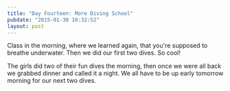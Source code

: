 ```yaml
---
title: "Day Fourteen: More Diving School"
pubdate: "2015-01-30 10:32:52"
layout: post
---
```


Class in the morning, where we learned again, that you're supposed to breathe underwater. Then we did our first two dives. So cool!


The girls did two of their fun dives the morning, then once we were all back we grabbed dinner and called it a night. We all have to be up early tomorrow morning for our next two dives. 